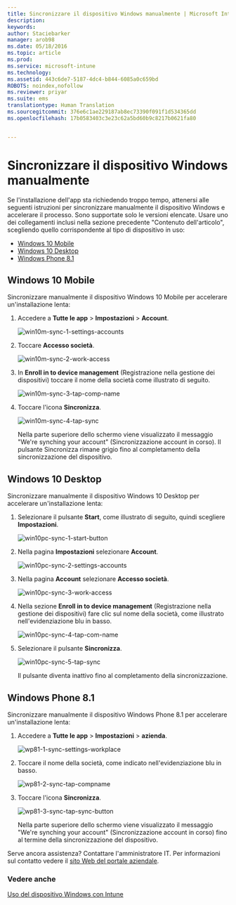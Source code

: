 ```yaml
---
title: Sincronizzare il dispositivo Windows manualmente | Microsoft Intune
description: 
keywords: 
author: Staciebarker
manager: arob98
ms.date: 05/18/2016
ms.topic: article
ms.prod: 
ms.service: microsoft-intune
ms.technology: 
ms.assetid: 443c6de7-5187-4dc4-b844-6085a0c659bd
ROBOTS: noindex,nofollow
ms.reviewer: priyar
ms.suite: ems
translationtype: Human Translation
ms.sourcegitcommit: 376e6c1ae229187ab8ec73390f091f1d534365dd
ms.openlocfilehash: 17b0583403c3e23c62a5bd60b9c8217b0621fa80


---
```



# Sincronizzare il dispositivo Windows manualmente
Se l'installazione dell'app sta richiedendo troppo tempo, attenersi alle seguenti istruzioni per sincronizzare manualmente il dispositivo Windows e accelerare il processo. Sono supportate solo le versioni elencate. Usare uno dei collegamenti inclusi nella sezione precedente "Contenuto dell'articolo", scegliendo quello corrispondente al tipo di dispositivo in uso:

* [Windows 10 Mobile](#windows-10-mobile)
* [Windows 10 Desktop](#windows-10-desktop)
* [Windows Phone 8.1](#windows-phone-8-1)


## Windows 10 Mobile
Sincronizzare manualmente il dispositivo Windows 10 Mobile per accelerare un'installazione lenta:

1. Accedere a **Tutte le app** > **Impostazioni** > **Account**.

    ![win10m-sync-1-settings-accounts](./media/win10m-sync-1-settings-accounts.png)
    
2. Toccare **Accesso società**.

    ![win10m-sync-2-work-access](./media/win10m-sync-2-work-access.png)
    
3. In **Enroll in to device management** (Registrazione nella gestione dei dispositivi) toccare il nome della società come illustrato di seguito.

    ![win10m-sync-3-tap-comp-name](./media/win10m-sync-3-tap-comp-name.png)
    
4. Toccare l'icona **Sincronizza**.

    ![win10m-sync-4-tap-sync](./media/win10m-sync-4-tap-sync.png)
    
    Nella parte superiore dello schermo viene visualizzato il messaggio "We're synching your account" (Sincronizzazione account in corso). Il pulsante Sincronizza rimane grigio fino al completamento della sincronizzazione del dispositivo.

## Windows 10 Desktop
Sincronizzare manualmente il dispositivo Windows 10 Desktop per accelerare un'installazione lenta:

1. Selezionare il pulsante **Start**, come illustrato di seguito, quindi scegliere **Impostazioni**.

    ![win10pc-sync-1-start-button](./media/win10pc-sync-1-start-button.png)
    
2. Nella pagina **Impostazioni** selezionare **Account**.
 
    ![win10pc-sync-2-settings-accounts](./media/win10pc-sync-2-settings-accounts.png)
    
3. Nella pagina **Account** selezionare **Accesso società**.
    
    ![win10pc-sync-3-work-access](./media/win10pc-sync-3-work-access.png)
    
4. Nella sezione **Enroll in to device management** (Registrazione nella gestione dei dispositivi) fare clic sul nome della società, come illustrato nell'evidenziazione blu in basso.
    
    ![win10pc-sync-4-tap-com-name](./media/win10pc-sync-4-tap-com-name.png)
   
5. Selezionare il pulsante **Sincronizza**.
    
    ![win10pc-sync-5-tap-sync](./media/win10pc-sync-5-tap-sync.png)
   
   Il pulsante diventa inattivo fino al completamento della sincronizzazione.

## Windows Phone 8.1
Sincronizzare manualmente il dispositivo Windows Phone 8.1 per accelerare un'installazione lenta:

1. Accedere a **Tutte le app** > **Impostazioni** > **azienda**.

    ![wp81-1-sync-settings-workplace](./media/wp81-1-sync-settings-workplace.png)
    
2. Toccare il nome della società, come indicato nell'evidenziazione blu in basso.

    ![wp81-2-sync-tap-compname](./media/wp81-2-sync-tap-compname.png)
   
3. Toccare l'icona **Sincronizza**.

    ![wp81-3-sync-tap-sync-button](./media/wp81-3-sync-tap-sync-button.png)
    
   Nella parte superiore dello schermo viene visualizzato il messaggio "We're synching your account" (Sincronizzazione account in corso) fino al termine della sincronizzazione del dispositivo.

Serve ancora assistenza? Contattare l'amministratore IT. Per informazioni sul contatto vedere il [sito Web del portale aziendale](http://portal.manage.microsoft.com).

### Vedere anche
[Uso del dispositivo Windows con Intune](using-your-windows-device-with-intune.md)



<!--HONumber=Jul16_HO3-->


